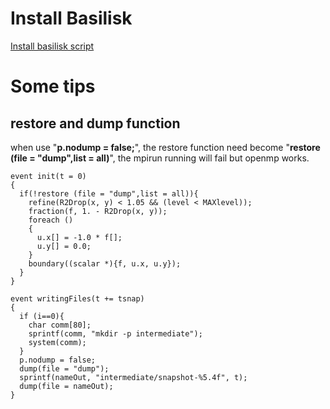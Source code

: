# Install Basilisk

[Install basilisk script](1.1_Install_Basilisk.sh)


# Some tips

## restore and dump function
when use "**p.nodump = false;**", the restore function need become "**restore (file = "dump",list = all)**", the mpirun running will fail but openmp works.
```
event init(t = 0)
{
  if(!restore (file = "dump",list = all)){
    refine(R2Drop(x, y) < 1.05 && (level < MAXlevel));
    fraction(f, 1. - R2Drop(x, y));
    foreach ()
    {
      u.x[] = -1.0 * f[];
      u.y[] = 0.0;
    }
    boundary((scalar *){f, u.x, u.y});
  }
}

event writingFiles(t += tsnap)
{
  if (i==0){
    char comm[80];
    sprintf(comm, "mkdir -p intermediate");
    system(comm);
  }
  p.nodump = false;
  dump(file = "dump");
  sprintf(nameOut, "intermediate/snapshot-%5.4f", t);
  dump(file = nameOut);
}
```
